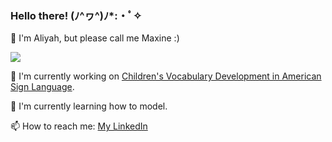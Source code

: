 ### Hello there! (ﾉ^ヮ^)ﾉ*:・ﾟ✧

🎀 I'm Aliyah, but please call me Maxine :)

![](https://thumbs.gfycat.com/VibrantAdorableHare-max-1mb.gif)

🔭 I'm currently working on [Children's Vocabulary Development in American Sign Language](https://github.com/mxnrms/Children_Vocab_Development.git.).

🌱 I'm currently learning how to model.

📫 How to reach me: [My LinkedIn](https://www.linkedin.com/in/maxine-ramos/)

<!--
**mxnrms/mxnrms** is a ✨ _special_ ✨ repository because its `README.md` (this file) appears on your GitHub profile.

Here are some ideas to get you started:

- 🔭 I’m currently working on ...
- 🌱 I’m currently learning ...
- 👯 I’m looking to collaborate on ...
- 🤔 I’m looking for help with ...
- 💬 Ask me about ...
- 📫 How to reach me: ...
- 😄 Pronouns: ...
- ⚡ Fun fact: ...
-->
